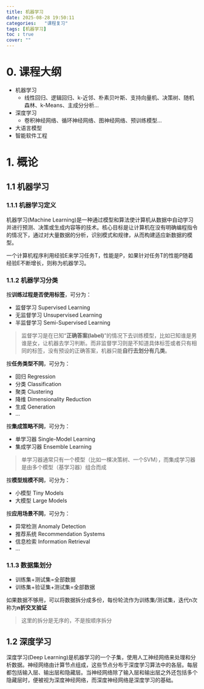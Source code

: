 ```yaml
---
title: 机器学习
date: 2025-08-28 19:50:11
categories:   "课程复习"
tags: [机器学习]
toc : true
cover: "" 
---
```


# 0. 课程大纲

- 机器学习
  - 线性回归、逻辑回归、k-近邻、朴素贝叶斯、支持向量机、决策树、随机森林、k-Means、主成分分析…
- 深度学习
  - 卷积神经网络、循环神经网络、图神经网络、预训练模型…
- 大语言模型
- 智能软件工程

# 1. 概论

## 1.1 机器学习

### 1.1.1 机器学习定义

机器学习(Machine Learning)是一种通过模型和算法使计算机从数据中自动学习并进行预测、决策或生成内容等的技术。核心目标是让计算机在没有明确编程指令的情况下，通过对大量数据的分析，识别模式和规律，从而构建适应新数据的模型。

一个计算机程序利用经验E来学习任务T，性能是P，如果针对任务T的性能P随着经验E不断增长，则称为机器学习。

### 1.1.2 机器学习分类

按**训练过程是否使用标签**，可分为：

- 监督学习 Supervised Learning
- 无监督学习 Unsupervised Learning
- 半监督学习 Semi-Supervised Learning

> 监督学习是在已知“**正确答案(label)**”的情况下去训练模型，比如已知谁是男谁是女，让机器去学习判断。而非监督学习则是不知道具体标签或者只有相同的标签，没有预设的正确答案，机器只能**自行去划分有几类**。

按**任务类型不同**，可分为：

- 回归 Regression
- 分类 Classification
- 聚类 Clustering
- 降维 Dimensionality Reduction
- 生成 Generation
- …

按**集成策略不同**，可分为：

- 单学习器  Single-Model Learning
- 集成学习器 Ensemble Learning

> 单学习器通常只有一个模型（比如一棵决策树、一个SVM），而集成学习器是由多个模型（基学习器）组合而成

按**模型规模不同**，可分为：

- 小模型 Tiny Models
- 大模型 Large Models

按**应用场景不同**，可分为：

- 异常检测 Anomaly Detection
- 推荐系统 Recommendation Systems
- 信息检索 Information Retrieval
- …

### 1.1.3 数据集划分

- 训练集+测试集=全部数据
- 训练集+验证集+测试集=全部数据

如果数据不够用，可以将数据拆分成多份，每份轮流作为训练集/测试集，迭代n次称为**n折交叉验证**

> 这里的拆分是无序的，不是按顺序拆分



## 1.2 深度学习

深度学习(Deep Learning)是机器学习的一个子集，使用人工神经网络来处理和分析数据。神经网络由计算节点组成，这些节点分布于深度学习算法中的各层。每层都包括输入层、输出层和隐藏层。当神经网络除了输入层和输出层之外还包括多个隐藏层时，便被视为深度神经网络，而深度神经网络是深度学习的基础。 